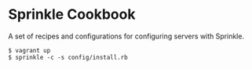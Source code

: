 # Sprinkle Cookbook

A set of recipes and configurations for configuring servers with Sprinkle.

    $ vagrant up
    $ sprinkle -c -s config/install.rb